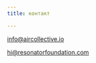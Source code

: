 ```yaml
---
title: контакт

---
```

[info@aircollective.io](mailto:info@aircollective.io)

[hi@resonatorfoundation.com]()